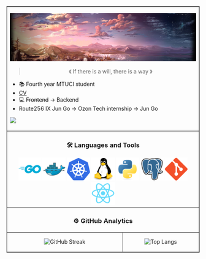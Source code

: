 <table border="1">
<tbody>
<tr valign="top"  height='100px'>

<td colspan='2'>

![Header](https://github.com/Ghostik-gh/Ghostik-gh/blob/main/background.png)
<blockquote align='center'> 《 If there is a will, there is a way 》</blockquote>

- 📚 Fourth year MTUCI student
- [CV](https://github.com/Ghostik-gh/Ghostik-gh/blob/main/resume.pdf)
- 💻 ~~Frontend~~ -> Backend
- Route256 IX Jun Go -> Ozon Tech internship -> Jun Go

![](https://komarev.com/ghpvc/?username=Ghostik-gh&style=flat-square)
</td>

</tr>
<tr valign="top">
<td align='center' colspan='2'>


### 🛠 Languages and Tools 
 
<img src="https://github.com/devicons/devicon/blob/master/icons/go/go-original-wordmark.svg"          width="60" height="60"/>
<img src="https://github.com/devicons/devicon/blob/master/icons/docker/docker-original.svg"           width="60" height="60"/>
<img src="https://github.com/devicons/devicon/blob/master/icons/kubernetes/kubernetes-plain.svg"      width="60" height="60"/> 
<img src="https://github.com/devicons/devicon/blob/master/icons/linux/linux-original.svg"             width="60" height="60"/>
<img src="https://github.com/devicons/devicon/blob/master/icons/python/python-original.svg"           width="60" height="60"/>
<img src="https://github.com/devicons/devicon/blob/master/icons/postgresql/postgresql-original.svg"   width="60" height="60"/>
<img src="https://github.com/devicons/devicon/blob/master/icons/git/git-original.svg"                 width="60" height="60"/>
<img src="https://github.com/devicons/devicon/blob/master/icons/react/react-original.svg"             width="60" height="60"/>
 
   
<!--  
> [!NOTE]
> !CAUTION, !IMPORTANT, !TIP, !WARNING
-->
</td></tr>
<tr><td colspan='2' align='center'>
<h3> ⚙️ GitHub Analytics</h3>
</td></tr>
<tr><td width='60%' align='center'>
 
 ![GitHub Streak](https://github-readme-streak-stats.herokuapp.com?user=Ghostik-gh&theme=github-dark-blue)
</td>
<td align='center'>

 ![Top Langs](http://github-profile-summary-cards.vercel.app/api/cards/most-commit-language?username=Ghostik-gh&theme=github_dark)
</td></tr>
</tbody>
</table>
